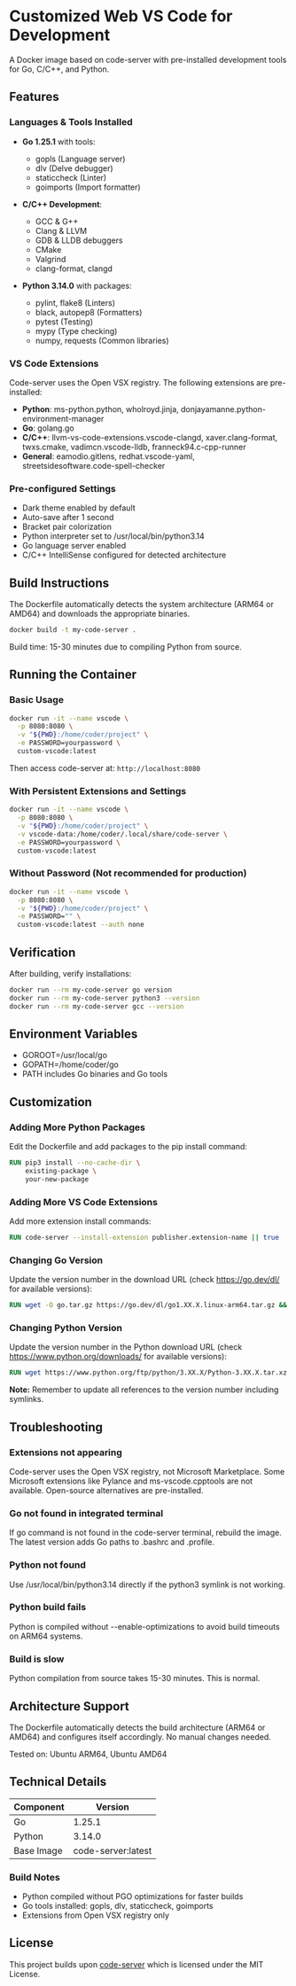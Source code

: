 # Customized Web VS Code for Development

A Docker image based on code-server with pre-installed development tools for Go, C/C++, and Python.

## Features

### Languages & Tools Installed

- **Go 1.25.1** with tools:
  - gopls (Language server)
  - dlv (Delve debugger)
  - staticcheck (Linter)
  - goimports (Import formatter)

- **C/C++ Development**:
  - GCC & G++
  - Clang & LLVM
  - GDB & LLDB debuggers
  - CMake
  - Valgrind
  - clang-format, clangd

- **Python 3.14.0** with packages:
  - pylint, flake8 (Linters)
  - black, autopep8 (Formatters)
  - pytest (Testing)
  - mypy (Type checking)
  - numpy, requests (Common libraries)

### VS Code Extensions

Code-server uses the Open VSX registry. The following extensions are pre-installed:

- **Python**: ms-python.python, wholroyd.jinja, donjayamanne.python-environment-manager
- **Go**: golang.go
- **C/C++**: llvm-vs-code-extensions.vscode-clangd, xaver.clang-format, twxs.cmake, vadimcn.vscode-lldb, franneck94.c-cpp-runner
- **General**: eamodio.gitlens, redhat.vscode-yaml, streetsidesoftware.code-spell-checker

### Pre-configured Settings

- Dark theme enabled by default
- Auto-save after 1 second
- Bracket pair colorization
- Python interpreter set to /usr/local/bin/python3.14
- Go language server enabled
- C/C++ IntelliSense configured for detected architecture

## Build Instructions

The Dockerfile automatically detects the system architecture (ARM64 or AMD64) and downloads the appropriate binaries.

```bash
docker build -t my-code-server .
```

Build time: 15-30 minutes due to compiling Python from source.

## Running the Container

### Basic Usage
```bash
docker run -it --name vscode \
  -p 8080:8080 \
  -v "${PWD}:/home/coder/project" \
  -e PASSWORD=yourpassword \
  custom-vscode:latest
```

Then access code-server at: `http://localhost:8080`

### With Persistent Extensions and Settings
```bash
docker run -it --name vscode \
  -p 8080:8080 \
  -v "${PWD}:/home/coder/project" \
  -v vscode-data:/home/coder/.local/share/code-server \
  -e PASSWORD=yourpassword \
  custom-vscode:latest
```

### Without Password (Not recommended for production)
```bash
docker run -it --name vscode \
  -p 8080:8080 \
  -v "${PWD}:/home/coder/project" \
  -e PASSWORD="" \
  custom-vscode:latest --auth none
```

## Verification

After building, verify installations:

```bash
docker run --rm my-code-server go version
docker run --rm my-code-server python3 --version
docker run --rm my-code-server gcc --version
```

## Environment Variables

- GOROOT=/usr/local/go
- GOPATH=/home/coder/go
- PATH includes Go binaries and Go tools

## Customization

### Adding More Python Packages
Edit the Dockerfile and add packages to the pip install command:
```dockerfile
RUN pip3 install --no-cache-dir \
    existing-package \
    your-new-package
```

### Adding More VS Code Extensions
Add more extension install commands:
```dockerfile
RUN code-server --install-extension publisher.extension-name || true
```

### Changing Go Version

Update the version number in the download URL (check https://go.dev/dl/ for available versions):

```dockerfile
RUN wget -O go.tar.gz https://go.dev/dl/go1.XX.X.linux-arm64.tar.gz && \
```

### Changing Python Version

Update the version number in the Python download URL (check https://www.python.org/downloads/ for available versions):

```dockerfile
RUN wget https://www.python.org/ftp/python/3.XX.X/Python-3.XX.X.tar.xz && \
```

**Note:** Remember to update all references to the version number including symlinks.

## Troubleshooting

### Extensions not appearing

Code-server uses the Open VSX registry, not Microsoft Marketplace. Some Microsoft extensions like Pylance and ms-vscode.cpptools are not available. Open-source alternatives are pre-installed.

### Go not found in integrated terminal

If go command is not found in the code-server terminal, rebuild the image. The latest version adds Go paths to .bashrc and .profile.

### Python not found

Use /usr/local/bin/python3.14 directly if the python3 symlink is not working.

### Python build fails

Python is compiled without --enable-optimizations to avoid build timeouts on ARM64 systems.

### Build is slow

Python compilation from source takes 15-30 minutes. This is normal.

## Architecture Support

The Dockerfile automatically detects the build architecture (ARM64 or AMD64) and configures itself accordingly. No manual changes needed.

Tested on: Ubuntu ARM64, Ubuntu AMD64

## Technical Details

| Component | Version |
|-----------|---------|
| Go | 1.25.1 |
| Python | 3.14.0 |
| Base Image | code-server:latest |

### Build Notes

- Python compiled without PGO optimizations for faster builds
- Go tools installed: gopls, dlv, staticcheck, goimports
- Extensions from Open VSX registry only

## License

This project builds upon [code-server](https://github.com/coder/code-server) which is licensed under the MIT License.
